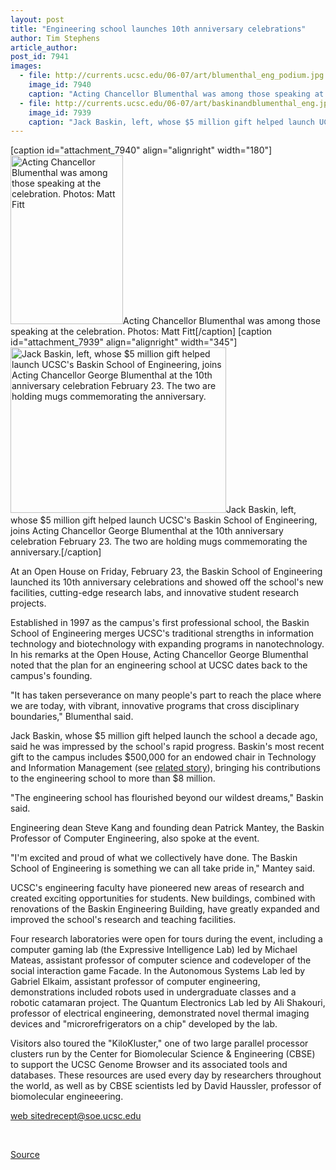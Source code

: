 ```yaml
---
layout: post
title: "Engineering school launches 10th anniversary celebrations"
author: Tim Stephens
article_author: 
post_id: 7941
images:
  - file: http://currents.ucsc.edu/06-07/art/blumenthal_eng_podium.jpg
    image_id: 7940
    caption: "Acting Chancellor Blumenthal was among those speaking at the celebration. Photos: Matt Fitt"
  - file: http://currents.ucsc.edu/06-07/art/baskinandblumenthal_eng.jpg
    image_id: 7939
    caption: "Jack Baskin, left, whose $5 million gift helped launch UCSC's Baskin School of Engineering, joins Acting Chancellor George Blumenthal at the 10th anniversary celebration February 23. The two are holding mugs commemorating the anniversary."
---
```


[caption id="attachment_7940" align="alignright" width="180"]<a href="http://dev-ucsc-news.pantheonsite.io/wp-content/uploads/2007/02/blumenthal_eng_podium.jpg"><img class="size-full wp-image-7940" src="http://dev-ucsc-news.pantheonsite.io/wp-content/uploads/2007/02/blumenthal_eng_podium.jpg" alt="Acting Chancellor Blumenthal was among those speaking at the celebration. Photos: Matt Fitt" width="180" height="270" /></a>Acting Chancellor Blumenthal was among those speaking at the celebration. Photos: Matt Fitt[/caption]
[caption id="attachment_7939" align="alignright" width="345"]<a href="http://dev-ucsc-news.pantheonsite.io/wp-content/uploads/2007/02/baskinandblumenthal_eng.jpg"><img class="size-full wp-image-7939" src="http://dev-ucsc-news.pantheonsite.io/wp-content/uploads/2007/02/baskinandblumenthal_eng.jpg" alt="Jack Baskin, left, whose $5 million gift helped launch UCSC's Baskin School of Engineering, joins Acting Chancellor George Blumenthal at the 10th anniversary celebration February 23. The two are holding mugs commemorating the anniversary." width="345" height="265" /></a>Jack Baskin, left, whose $5 million gift helped launch UCSC's Baskin School of Engineering, joins Acting Chancellor George Blumenthal at the 10th anniversary celebration February 23. The two are holding mugs commemorating the anniversary.[/caption]
<a name="content" id="content"></a>
<p>
  At an Open House on Friday, February 23, the Baskin School of Engineering launched its 10th anniversary celebrations and showed off the school's new facilities, cutting-edge research labs, and innovative student research projects.
</p>
<p>
  Established in 1997 as the campus's first professional school, the Baskin School of Engineering merges UCSC's traditional strengths in information technology and biotechnology with expanding programs in nanotechnology. In his remarks at the Open House, Acting Chancellor George Blumenthal noted that the plan for an engineering school at UCSC dates back to the campus's founding.
</p>
<p>
  "It has taken perseverance on many people's part to reach the place where we are today, with vibrant, innovative programs that cross disciplinary boundaries," Blumenthal said.
</p>
<p>
  Jack Baskin, whose $5 million gift helped launch the school a decade ago, said he was impressed by the school's rapid progress. Baskin's most recent gift to the campus includes $500,000 for an endowed chair in Technology and Information Management (see <a href="http://press.ucsc.edu/text.asp?pid=1061">related story</a>), bringing his contributions to the engineering school to more than $8 million.
</p>
<p>
  "The engineering school has flourished beyond our wildest dreams," Baskin said.
</p>
<p>
  Engineering dean Steve Kang and founding dean Patrick Mantey, the Baskin Professor of Computer Engineering, also spoke at the event.
</p>
<p>
  "I'm excited and proud of what we collectively have done. The Baskin School of Engineering is something we can all take pride in," Mantey said.
</p>
<p>
  UCSC's engineering faculty have pioneered new areas of research and created exciting opportunities for students. New buildings, combined with renovations of the Baskin Engineering Building, have greatly expanded and improved the school's research and teaching facilities.
</p>
<p>
  Four research laboratories were open for tours during the event, including a computer gaming lab (the Expressive Intelligence Lab) led by Michael Mateas, assistant professor of computer science and codeveloper of the social interaction game Facade. In the Autonomous Systems Lab led by Gabriel Elkaim, assistant professor of computer engineering, demonstrations included robots used in undergraduate classes and a robotic catamaran project. The Quantum Electronics Lab led by Ali Shakouri, professor of electrical engineering, demonstrated novel thermal imaging devices and "microrefrigerators on a chip" developed by the lab.
</p>
<p>
  Visitors also toured the "KiloKluster," one of two large parallel processor clusters run by the Center for Biomolecular Science &amp; Engineering (CBSE) to support the UCSC Genome Browser and its associated tools and databases. These resources are used every day by researchers throughout the world, as well as by CBSE scientists led by David Haussler, professor of biomolecular engineeering.
</p><a href="http://www.cse.ucsc.edu/events/tenth/calendar.html">web site</a><a href="mailto:drecept@soe.ucsc.edu">drecept@soe.ucsc.edu</a>
<p>
  <br>
</p>
<p><a href="http://www1.ucsc.edu/currents/06-07/02-26/celebration.asp" title="Permalink to celebration">Source</a></p>
